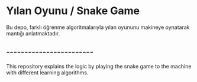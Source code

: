 # Yılan Oyunu / Snake Game

Bu depo, farklı öğrenme algoritmalarıyla yılan oyununu makineye oynatarak mantığı anlatmaktadır.

## ------------------------

This repository explains the logic by playing the snake game to the machine with different learning algorithms.
